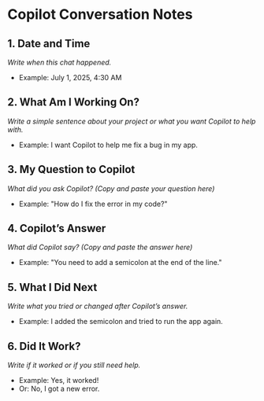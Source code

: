 # Copilot Conversation Notes

## 1. Date and Time  
_Write when this chat happened._
- Example: July 1, 2025, 4:30 AM

## 2. What Am I Working On?  
_Write a simple sentence about your project or what you want Copilot to help with._
- Example: I want Copilot to help me fix a bug in my app.

## 3. My Question to Copilot  
_What did you ask Copilot? (Copy and paste your question here)_
- Example: "How do I fix the error in my code?"

## 4. Copilot’s Answer  
_What did Copilot say? (Copy and paste the answer here)_
- Example: "You need to add a semicolon at the end of the line."

## 5. What I Did Next  
_Write what you tried or changed after Copilot’s answer._
- Example: I added the semicolon and tried to run the app again.

## 6. Did It Work?  
_Write if it worked or if you still need help._
- Example: Yes, it worked!  
- Or: No, I got a new error.
